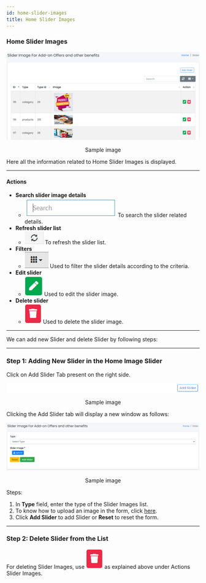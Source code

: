```yaml
---
id: home-slider-images
title: Home Slider Images
---
```


### Home Slider Images

![Home Slider Images Panel](../../../static/backend/img/home_slider_tab.jpg)
<p align="center">Sample image</p>

<span class="text-danger">Here all the information related to Home Slider Images is displayed.</span>

---

#### Actions

- **Search slider image details**
  - ![Search Tab](../../../static/backend/img/search_tab.jpg)
    <span class="text-secondary">To search the slider related details.</span>
- **Refresh slider list**
  - ![Refresh Tab](../../../static/backend/img/refresh_tab.jpg)
    <span class="text-secondary">To refresh the slider list.</span>
- **Filters**
  - ![Filter Tab](../../../static/backend/img/filter_tab.jpg)
    <span class="text-secondary">Used to filter the slider details according to the criteria.</span>
- **Edit slider**
  - ![Edit Tab](../../../static/backend/img/edit_tab.jpg)
    <span class="text-secondary">Used to edit the slider image.</span>
- **Delete slider**
  - ![Delete Tab](../../../static/backend/img/delete1_tab.jpg)
    <span class="text-secondary">Used to delete the slider image.</span>

---

<span class="text-danger">We can add new Slider and delete Slider by following steps:</span>

---

### Step 1: Adding New Slider in the Home Image Slider

<span  class="text-success">Click on Add Slider Tab present on the right side.</span>

![Add Slider Tab](../../../static/backend/img/home_slider2_tab.jpg)
<p align="center">Sample image</p>

<span  class="text-success">Clicking the Add Slider tab will display a new window as follows:</span>

![Add Slider Window](../../../static/backend/img/home_slider3_tab.jpg)
<p align="center">Sample image</p>

Steps:
1. In **Type** field, enter the type of the Slider Images list.
2. To know how to upload an image in the form, click [here](#add-image-form).
3. Click **Add Slider** to add Slider or **Reset** to reset the form.

---

### Step 2: Delete Slider from the List

For deleting Slider Images, use ![Delete Tab](../../../static/backend/img/delete1_tab.jpg) as explained above under Actions Slider Images.